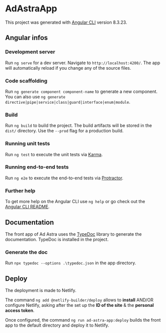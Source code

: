 # AdAstraApp

This project was generated with [Angular CLI](https://github.com/angular/angular-cli) version 8.3.23.

## Angular infos

### Development server

Run `ng serve` for a dev server. Navigate to `http://localhost:4200/`. The app will automatically reload if you change any of the source files.

### Code scaffolding

Run `ng generate component component-name` to generate a new component. You can also use `ng generate directive|pipe|service|class|guard|interface|enum|module`.

### Build

Run `ng build` to build the project. The build artifacts will be stored in the `dist/` directory. Use the `--prod` flag for a production build.

### Running unit tests

Run `ng test` to execute the unit tests via [Karma](https://karma-runner.github.io).

### Running end-to-end tests

Run `ng e2e` to execute the end-to-end tests via [Protractor](http://www.protractortest.org/).

### Further help

To get more help on the Angular CLI use `ng help` or go check out the [Angular CLI README](https://github.com/angular/angular-cli/blob/master/README.md).

## Documentation

The front app of Ad Astra uses the [TypeDoc](https://typedoc.org) library to generate the documentation. TypeDoc is installed in the project. 

### Generate the doc

Run `npx typedoc --options .\typedoc.json` in the app directory.

## Deploy

The deployment is made to Netlify.

The command `ng add @netlify-builder/deploy` allows to **install** AND/OR configure Netlify, asking after the set up the **ID of the site** & the **personal access token**. 

Once configured, the command `ng run ad-astra-app:deploy` builds the front app to the default directory and deploy it to Netlify. 